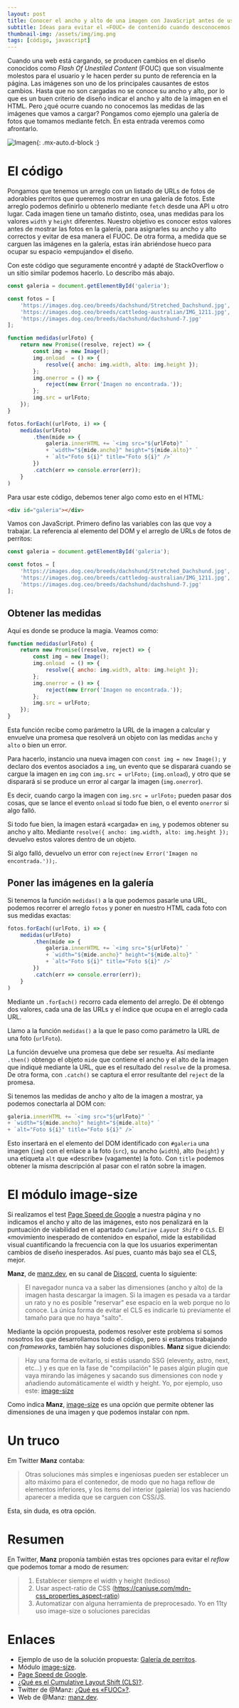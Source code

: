 ```yaml
---
layout: post
title: Conocer el ancho y alto de una imagen con JavaScript antes de usarla en HTML
subtitle: Ideas para evitar el «FOUC» de contenido cuando desconocemos las medidas de las imágenes.
thumbnail-img: /assets/img/img.png
tags: [código, javascript]
---
```

Cuando una web está cargando, se producen cambios en el diseño conocidos como _Flash Of Unestiled Content_ (FOUC) que son visualmente molestos para el usuario y le hacen perder su punto de referencia en la página. Las imágenes son uno de los principales causantes de estos cambios. Hasta que no son cargadas no se conoce su ancho y alto, por lo que es un buen criterio de diseño indicar el ancho y alto de la imagen en el HTML. Pero ¿qué ocurre cuando no conocemos las medidas de las imágenes que vamos a cargar? Pongamos como ejemplo una galería de fotos que tomamos mediante fetch. En esta entrada veremos como afrontarlo.

![Imagen](/assets/img/img.png){: .mx-auto.d-block :}

# El código

Pongamos que tenemos un arreglo con un listado de URLs de fotos de adorables perritos que queremos mostrar en una galería de fotos. Este arreglo podemos definirlo u obtenerlo mediante ```fetch``` desde una API u otro lugar. Cada imagen tiene un tamaño distinto, osea, unas medidas para los valores ```width``` y ```height``` diferentes. Nuestro objetivo es conocer estos valores antes de mostrar las fotos en la galería, para asignarles su ancho y alto correctos y evitar de esa manera el FUOC. De otra forma, a medida que se carguen las imágenes en la galería, estas irán abriéndose hueco para ocupar su espacio «empujando» el diseño.

Con este código que seguramente encontré y adapté de StackOverflow o un sitio similar podemos hacerlo. Lo describo más abajo.

```javascript
const galeria = document.getElementById('galeria');

const fotos = [
    'https://images.dog.ceo/breeds/dachshund/Stretched_Dachshund.jpg',
    'https://images.dog.ceo/breeds/cattledog-australian/IMG_1211.jpg',
    'https://images.dog.ceo/breeds/dachshund/dachshund-7.jpg'
];

function medidas(urlFoto) {
    return new Promise((resolve, reject) => {
        const img = new Image();
        img.onload  = () => {
            resolve({ ancho: img.width, alto: img.height });
        };
        img.onerror = () => {
            reject(new Error('Imagen no encontrada.'));
        };
        img.src = urlFoto;
    });
}

fotos.forEach((urlFoto, i) => {
    medidas(urlFoto)
        .then(mide => {
            galeria.innerHTML += `<img src="${urlFoto}" `
            + `width="${mide.ancho}" height="${mide.alto}" `
            + `alt="Foto ${i}" title="Foto ${i}" />`
        })
        .catch(err => console.error(err));
    }
)
```
Para usar este código, debemos tener algo como esto en el HTML:

```html
<div id="galeria"></div>
```

Vamos con JavaScript. Primero defino las variables con las que voy a trabajar. La referencia al elemento del DOM y el arreglo de URLs de fotos de perritos:

```javascript
const galeria = document.getElementById('galeria');

const fotos = [
    'https://images.dog.ceo/breeds/dachshund/Stretched_Dachshund.jpg',
    'https://images.dog.ceo/breeds/cattledog-australian/IMG_1211.jpg',
    'https://images.dog.ceo/breeds/dachshund/dachshund-7.jpg'
];
```

## Obtener las medidas

Aquí es donde se produce la magia. Veamos como:

```javascript
function medidas(urlFoto) {
    return new Promise((resolve, reject) => {
        const img = new Image();
        img.onload  = () => {
            resolve({ ancho: img.width, alto: img.height });
        };
        img.onerror = () => {
            reject(new Error('Imagen no encontrada.'));
        };
        img.src = urlFoto;
    });
}
```
Esta función recibe como parámetro la URL de la imagen a calcular y envuelve una promesa que resolverá un objeto con las medidas ```ancho``` y ```alto``` o bien un error.

Para hacerlo, instancio una nueva imagen con ```const img = new Image();``` y declaro dos eventos asociados a ```img```, un evento que se disparará cuando se cargue la imagen en ```img``` con ```img.src = urlFoto;``` (```img.onload```), y otro que se disparará si se produce un error al cargar la imagen (```img.onerror```).

Es decir, cuando cargo la imagen con ```img.src = urlFoto;``` pueden pasar dos cosas, que se lance el evento ```onload``` si todo fue bien, o el evento ```onerror``` si algo falló.

Si todo fue bien, la imagen estará «cargada» en ```img```, y podemos obtener su ancho y alto. Mediante ```resolve({ ancho: img.width, alto: img.height });``` devuelvo estos valores dentro de un objeto.

Si algo falló, devuelvo un error con ```reject(new Error('Imagen no encontrada.'));```.

## Poner las imágenes en la galería

Si tenemos la función ```medidas()``` a la que podemos pasarle una URL, podemos recorrer el arreglo ```fotos``` y poner en nuestro HTML cada foto con sus medidas exactas:

```javascript
fotos.forEach((urlFoto, i) => {
    medidas(urlFoto)
        .then(mide => {
            galeria.innerHTML += `<img src="${urlFoto}" `
            + `width="${mide.ancho}" height="${mide.alto}" `
            + `alt="Foto ${i}" title="Foto ${i}" />`
        })
        .catch(err => console.error(err));
    }
)
```

Mediante un ```.forEach()``` recorro cada elemento del arreglo. De él obtengo dos valores, cada una de las URLs y el índice que ocupa en el arreglo cada URL.

Llamo a la función ```medidas()``` a la que le paso como parámetro la URL de una foto (```urlFoto```).

La función devuelve una promesa que debe ser resuelta. Así mediante ```.then()``` obtengo el objeto ```mide``` que contiene el ancho y el alto de la imagen que indiqué mediante la URL, que es el resultado del ```resolve``` de la promesa. De otra forma, con ```.catch()``` se captura el error resultante del ```reject``` de la promesa.

Si tenemos las medidas de ancho y alto de la imagen a mostrar, ya podemos conectarla al DOM con:

```javascript
galeria.innerHTML += `<img src="${urlFoto}" `
+ `width="${mide.ancho}" height="${mide.alto}" `
+ `alt="Foto ${i}" title="Foto ${i}" />`
```
Esto insertará en el elemento del DOM identificado con ```#galeria``` una imagen (```img```) con el enlace a la foto (```src```), su ancho (```width```), alto (```height```) y una etiqueta ```alt``` que «describe» (vagamente) la foto. Con ```title``` podemos obtener la misma descripción al pasar con el ratón sobre la imagen.

# El módulo image-size

Si realizamos el test [Page Speed de Google](https://pagespeed.web.dev/) a nuestra página y no indicamos el ancho y alto de las imágenes, esto nos penalizará en la puntuación de viabilidad en el apartado _```Cumulative Layout Shift```_ o ```CLS```. El «movimiento inesperado de contenido» en español, mide la estabilidad visual cuantificando la frecuencia con la que los usuarios experimentan cambios de diseño inesperados. Así pues, cuanto más bajo sea el CLS, mejor.

**Manz**, de [manz.dev](https://manz.dev/), en su canal de [Discord](https://discord.manz.dev/), cuenta lo siguiente:

>El navegador nunca va a saber las dimensiones (ancho y alto) de la imagen hasta descargar la imagen. Si la imagen es pesada va a tardar un rato y no es posible "reservar" ese espacio en la web porque no lo conoce. La única forma de evitar el CLS es indicarle tú previamente el tamaño para que no haya "salto".

Mediante la opción propuesta, podemos resolver este problema si somos nosotros los que desarrollamos todo el código, pero si estamos trabajando con _frameworks_, también hay soluciones disponibles. **Manz** sigue diciendo:

> Hay una forma de evitarlo, si estás usando SSG (eleventy, astro, next, etc...) y es que en la fase de "compilación" le pases algún plugin que vaya mirando las imágenes y sacando sus dimensiones con node y añadiendo automáticamente el width y height. Yo, por ejemplo, uso este: [image-size](https://www.npmjs.com/package/image-size)

Como indica **Manz**, [image-size](https://www.npmjs.com/package/image-size) es una opción que permite obtener las dimensiones de una imagen y que podemos instalar con npm.

# Un truco

Em Twitter **Manz** contaba:

> Otras soluciones más simples e ingeniosas pueden ser establecer un alto máximo para el contenedor, de modo que no haga reflow de elementos inferiores, y los items del interior (galería) los vas haciendo aparecer a medida que se carguen con CSS/JS.

Esta, sin duda, es otra opción.

# Resumen

En Twitter, **Manz** proponía también estas tres opciones para evitar el _reflow_ que podemos tomar a modo de resumen:

>1) Establecer siempre el width y height (tedioso)  
>2) Usar aspect-ratio de CSS (https://caniuse.com/mdn-css_properties_aspect-ratio)  
>3) Automatizar con alguna herramienta de preprocesado. Yo en 11ty uso image-size o soluciones parecidas

# Enlaces

* Ejemplo de uso de la solución propuesta: [Galería de perritos](https://javguerra.github.io/02-bootcamp-fs-javascript/17-fetch.html).
* Módulo [image-size](https://www.npmjs.com/package/image-size).
* [Page Speed de Google](https://pagespeed.web.dev/).
* [¿Qué es el Cumulative Layout Shift (CLS)?](https://www.itdo.com/blog/que-es-el-cumulative-layout-shift-cls/).
* Twitter de @Manz: [¿Qué es «FUOC»?](https://twitter.com/Manz/status/1527681719964512256).
* Web de @Manz: [manz.dev](https://manz.dev/).
